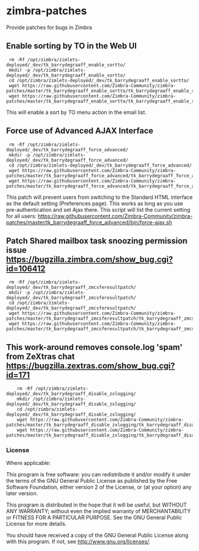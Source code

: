 # zimbra-patches
Provide patches for bugs in Zimbra

## Enable sorting by TO in the Web UI

     rm -Rf /opt/zimbra/zimlets-deployed/_dev/tk_barrydegraaff_enable_sortto/
     mkdir -p /opt/zimbra/zimlets-deployed/_dev/tk_barrydegraaff_enable_sortto/
     cd /opt/zimbra/zimlets-deployed/_dev/tk_barrydegraaff_enable_sortto/
     wget https://raw.githubusercontent.com/Zimbra-Community/zimbra-patches/master/tk_barrydegraaff_enable_sortto/tk_barrydegraaff_enable_sortto.xml
     wget https://raw.githubusercontent.com/Zimbra-Community/zimbra-patches/master/tk_barrydegraaff_enable_sortto/tk_barrydegraaff_enable_sortto.js

This will enable a sort by TO menu action in the email list.

## Force use of Advanced AJAX Interface

     rm -Rf /opt/zimbra/zimlets-deployed/_dev/tk_barrydegraaff_force_advanced/
     mkdir -p /opt/zimbra/zimlets-deployed/_dev/tk_barrydegraaff_force_advanced/
     cd /opt/zimbra/zimlets-deployed/_dev/tk_barrydegraaff_force_advanced/
     wget https://raw.githubusercontent.com/Zimbra-Community/zimbra-patches/master/tk_barrydegraaff_force_advanced/tk_barrydegraaff_force_advanced/tk_barrydegraaff_force_advanced.xml
     wget https://raw.githubusercontent.com/Zimbra-Community/zimbra-patches/master/tk_barrydegraaff_force_advanced/tk_barrydegraaff_force_advanced/tk_barrydegraaff_force_advanced.js

This patch will prevent users from switching to the Standard HTML interface as the default setting (Preferences page). This works as long as you use pre-authentication and set Ajax there.
This script will list the current setting for all users: https://raw.githubusercontent.com/Zimbra-Community/zimbra-patches/master/tk_barrydegraaff_force_advanced/bin/force-ajax.sh
     
     
## Patch Shared mailbox task snoozing permission issue https://bugzilla.zimbra.com/show_bug.cgi?id=106412

     rm -Rf /opt/zimbra/zimlets-deployed/_dev/tk_barrydegraaff_zmcsferesultpatch/
     mkdir -p /opt/zimbra/zimlets-deployed/_dev/tk_barrydegraaff_zmcsferesultpatch/
     cd /opt/zimbra/zimlets-deployed/_dev/tk_barrydegraaff_zmcsferesultpatch/
     wget https://raw.githubusercontent.com/Zimbra-Community/zimbra-patches/master/tk_barrydegraaff_zmcsferesultpatch/tk_barrydegraaff_zmcsferesultpatch.js
     wget https://raw.githubusercontent.com/Zimbra-Community/zimbra-patches/master/tk_barrydegraaff_zmcsferesultpatch/tk_barrydegraaff_zmcsferesultpatch.xml


     
## This work-around removes console.log 'spam' from ZeXtras chat https://bugzilla.zextras.com/show_bug.cgi?id=171

        rm -Rf /opt/zimbra/zimlets-deployed/_dev/tk_barrydegraaff_disable_zxlogging/
        mkdir /opt/zimbra/zimlets-deployed/_dev/tk_barrydegraaff_disable_zxlogging/
        cd /opt/zimbra/zimlets-deployed/_dev/tk_barrydegraaff_disable_zxlogging/
        wget https://raw.githubusercontent.com/Zimbra-Community/zimbra-patches/master/tk_barrydegraaff_disable_zxlogging/tk_barrydegraaff_disable_zxlogging.xml
        wget https://raw.githubusercontent.com/Zimbra-Community/zimbra-patches/master/tk_barrydegraaff_disable_zxlogging/tk_barrydegraaff_disable_zxlogging.js


### License

Where applicable:

This program is free software: you can redistribute it and/or modify
it under the terms of the GNU General Public License as published by
the Free Software Foundation, either version 2 of the License, or
(at your option) any later version.

This program is distributed in the hope that it will be useful,
but WITHOUT ANY WARRANTY; without even the implied warranty of
MERCHANTABILITY or FITNESS FOR A PARTICULAR PURPOSE.  See the
GNU General Public License for more details.

You should have received a copy of the GNU General Public License
along with this program.  If not, see http://www.gnu.org/licenses/.

